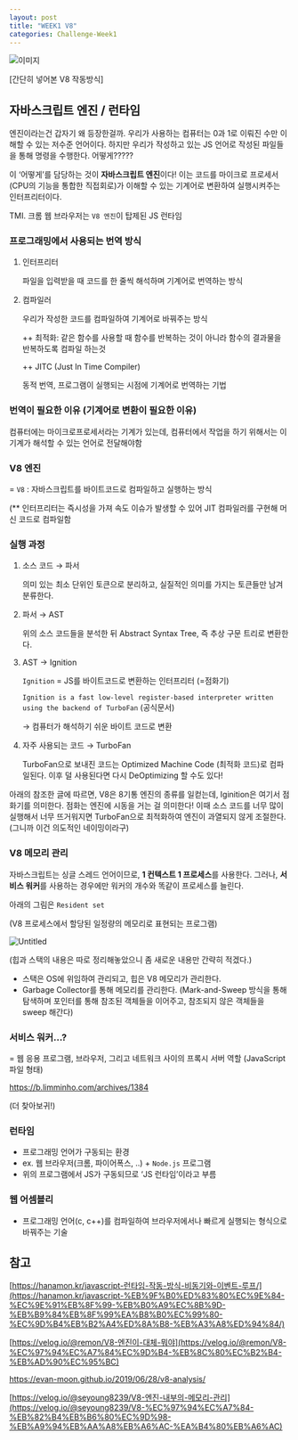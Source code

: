```yaml
---
layout: post
title: "WEEK1 V8"
categories: Challenge-Week1
---
```


![이미지](https://evan-moon.github.io/static/27979b3d2674a00f5b68af5f303fb27c/159fb/v8compiler-pipeline.png)

[간단히 넣어본 V8 작동방식]

## 자바스크립트 엔진 / 런타임

엔진이라는건 갑자기 왜 등장한걸까. 우리가 사용하는 컴퓨터는 0과 1로 이뤄진 수만 이해할 수 있는 저수준 언어이다. 하지만 우리가 작성하고 있는 JS 언어로 작성된 파일들을 통해 명령을 수행한다. 어떻게?????

이 ‘어떻게’를 담당하는 것이 **자바스크립트 엔진**이다! 이는 코드를 마이크로 프로세서(CPU의 기능을 통합한 직접회로)가 이해할 수 있는 기계어로 변환하여 실행시켜주는 인터프리터이다.

TMI. 크롬 웹 브라우저는 `V8 엔진`이 탑제된 JS 런타임

### 프로그래밍에서 사용되는 번역 방식

1. 인터프리터

   파일을 입력받을 때 코드를 한 줄씩 해석하며 기계어로 번역하는 방식

2. 컴파일러

   우리가 작성한 코드를 컴파일하여 기계어로 바꿔주는 방식

   ++ 최적화: 같은 함수를 사용할 때 함수를 반복하는 것이 아니라 함수의 결과물을 반복하도록 컴파일 하는것

   ++ JITC (Just In Time Compiler)

   동적 번역, 프로그램이 실행되는 시점에 기계어로 번역하는 기법

### 번역이 필요한 이유 (기계어로 변환이 필요한 이유)

컴퓨터에는 마이크로프로세서라는 기계가 있는데, 컴퓨터에서 작업을 하기 위해서는 이 기계가 해석할 수 있는 언어로 전달해야함

### V8 엔진

= `V8` : 자바스크립트를 바이트코드로 컴파일하고 실행하는 방식

(\*\* 인터프리터는 즉시성을 가져 속도 이슈가 발생할 수 있어 JIT 컴파일러를 구현해 머신 코드로 컴파일함

### 실행 과정

1. 소스 코드 → 파서

   의미 있는 최소 단위인 토큰으로 분리하고, 실질적인 의미를 가지는 토큰들만 남겨 분류한다.

2. 파서 → AST

   위의 소스 코드들을 분석한 뒤 Abstract Syntax Tree, 즉 추상 구문 트리로 변환한다.

3. AST → Ignition

   `Ignition` = JS를 바이트코드로 변환하는 인터프리터 (=점화기)

   `Ignition is a fast low-level register-based interpreter written using the backend of TurboFan` (공식문서)

   → 컴퓨터가 해석하기 쉬운 바이트 코드로 변환

4. 자주 사용되는 코드 → TurboFan

   TurboFan으로 보내진 코드는 Optimized Machine Code (최적화 코드)로 컴파일된다. 이후 덜 사용된다면 다시 DeOptimizing 할 수도 있다!

아래의 참조한 글에 따르면, V8은 8기통 엔진의 종류를 일컫는데, Iginition은 여기서 점화기를 의미한다. 점화는 엔진에 시동을 거는 걸 의미한다! 이때 소스 코드를 너무 많이 실행해서 너무 뜨거워지면 TurboFan으로 최적화하여 엔진이 과열되지 않게 조절한다. (그니까 이건 의도적인 네이밍이라구)

### V8 메모리 관리

자바스크립트는 싱글 스레드 언어이므로, **1 컨텍스트 1 프로세스**를 사용한다. 그러나, **서비스 워커**를 사용하는 경우에만 워커의 개수와 똑같이 프로세스를 늘린다.

아래의 그림은 `Resident set`

(V8 프로세스에서 할당된 일정량의 메모리로 표현되는 프로그램)

![Untitled](https://velog.velcdn.com/images/seyoung8239/post/0c7c7fdf-9b31-4ec8-86e1-b37734b3d764/image.png)

(힙과 스택의 내용은 따로 정리해놓았으니 좀 새로운 내용만 간략히 적겠다.)

- 스택은 OS에 위임하여 관리되고, 힙은 V8 메모리가 관리한다.
- Garbage Collector를 통해 메모리를 관리한다.
  (Mark-and-Sweep 방식을 통해 탐색하며 포인터를 통해 참조된 객체들을 이어주고, 참조되지 않은 객체들을 sweep 해간다)

### 서비스 워커…?

= 웹 응용 프로그램, 브라우저, 그리고 네트워크 사이의 프록시 서버 역할 (JavaScript 파일 형태)

https://b.limminho.com/archives/1384

(더 찾아보귀!)

### 런타임

- 프로그래밍 언어가 구동되는 환경
- ex. 웹 브라우저(크롬, 파이어폭스, ..) + `Node.js` 프로그램
- 위의 프로그램에서 JS가 구동되므로 ‘JS 런타임’이라고 부름

### 웹 어셈블리

- 프로그래밍 언어(c, c++)를 컴파일하여 브라우저에서나 빠르게 실행되는 형식으로 바꿔주는 기술

## 참고

[https://hanamon.kr/javascript-런타임-작동-방식-비동기와-이벤트-루프/](https://hanamon.kr/javascript-%EB%9F%B0%ED%83%80%EC%9E%84-%EC%9E%91%EB%8F%99-%EB%B0%A9%EC%8B%9D-%EB%B9%84%EB%8F%99%EA%B8%B0%EC%99%80-%EC%9D%B4%EB%B2%A4%ED%8A%B8-%EB%A3%A8%ED%94%84/)

[https://velog.io/@remon/V8-엔진이-대체-뭐야](https://velog.io/@remon/V8-%EC%97%94%EC%A7%84%EC%9D%B4-%EB%8C%80%EC%B2%B4-%EB%AD%90%EC%95%BC)

https://evan-moon.github.io/2019/06/28/v8-analysis/

[https://velog.io/@seyoung8239/V8-엔진-내부의-메모리-관리](https://velog.io/@seyoung8239/V8-%EC%97%94%EC%A7%84-%EB%82%B4%EB%B6%80%EC%9D%98-%EB%A9%94%EB%AA%A8%EB%A6%AC-%EA%B4%80%EB%A6%AC)
